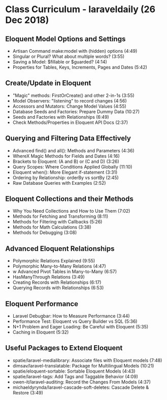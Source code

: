 # Class Curriculum - laraveldaily (26 Dec 2018)

## Eloquent Model Options and Settings
 - Artisan Command make:model with (hidden) options (4:49)
 - Singular or Plural? What about multiple words? (3:55)
 - Saving a Model: $fillable or $guarded? (4:14)
 - Properties for Tables, Keys, Increments, Pages and Dates (5:42)

## Create/Update in Eloquent
 -  "Magic" methods: FirstOrCreate() and other 2-in-1s (3:55)
 -  Model Observers: "listening" to record changes (4:56)
 -  Accessors and Mutators: Change Model Values (4:55)
 -  Database Seeds and Factories: Prepare Dummy Data (10:27)
 -  Seeds and Factories with Relationships (6:49)
 -  Check Methods/Properties in Eloquent API Docs (2:37)


## Querying and Filtering Data Effectively
 -  Advanced find() and all(): Methods and Parameters (4:36)
 -  WhereX Magic Methods for Fields and Dates (4:16)
 -  Brackets to Eloquent: (A and B) or (C and D) (3:26)
 -  Query Scopes: Where Conditions Applied Globally (11:10)
 -  Eloquent when(): More Elegant if-statement (3:31)
 -  Ordering by Relationship: orderBy vs sortBy (2:45)
 -  Raw Database Queries with Examples (2:52)


## Eloquent Collections and their Methods
 - Why You Need Collections and How to Use Them (7:02)
 - Methods for Fetching and Transforming (8:11)
 - Methods for Filtering with Callbacks (5:26)
 - Methods for Math Calculations (3:38)
 - Methods for Debugging (3:08)


## Advanced Eloquent Relationships
 - Polymorphic Relations Explained (9:55)
 - Polymorphic Many-to-Many Relations (4:47)
 - w Advanced Pivot Tables in Many-to-Many (6:57)
 - HasManyThrough Relations (3:49)
 - Creating Records with Relationships (6:17)
 - Querying Records with Relationships (6:53)


## Eloquent Performance
 - Laravel Debugbar: How to Measure Performance (3:44)
 - Performance Test: Eloquent vs Query Builder vs SQL (5:36)
 - N+1 Problem and Eager Loading: Be Careful with Eloquent (5:35)
 - Caching in Eloquent (5:32)


## Useful Packages to Extend Eloquent
 - spatie/laravel-medialibrary: Associate files with Eloquent models (7:48)
 - dimsav/laravel-translatable: Package for Multilingual Models (10:21)
 - spatie/eloquent-sortable: Sortable Eloquent Models (4:43)
 - spatie/laravel-tags: Add Tags and Taggable Behavior (4:09)
 - owen-it/laravel-auditing: Record the Changes From Models (4:37)
 - michaeldyrynda/laravel-cascade-soft-deletes: Cascade Delete & Restore (3:49)